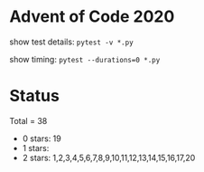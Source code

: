 Advent of Code 2020
===================

show test details:
```pytest -v *.py```

show timing:
```pytest --durations=0 *.py```

Status
======

Total = 38

- 0 stars: 19
- 1 stars: 
- 2 stars: 1,2,3,4,5,6,7,8,9,10,11,12,13,14,15,16,17,20